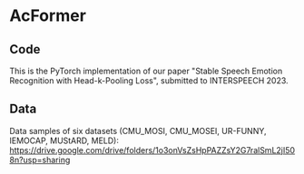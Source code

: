 # AcFormer

## Code
This is the PyTorch implementation of our paper "Stable Speech Emotion Recognition with Head-k-Pooling Loss", submitted to INTERSPEECH 2023.



## Data
Data samples of six datasets (CMU_MOSI, CMU_MOSEI, UR-FUNNY, IEMOCAP, MUStARD, MELD): <https://drive.google.com/drive/folders/1o3onVsZsHpPAZZsY2G7ralSmL2jI508n?usp=sharing>
